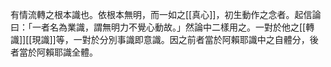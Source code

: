 有情流轉之根本識也。依根本無明，而一如之[[真心]]，初生動作之念者。起信論曰：「一者名為業識，謂無明力不覺心動故。」然論中二樣用之。一對於他之[[轉識]][[現識]]等，一對於分別事識即意識。因之前者當於阿賴耶識中之自體分，後者當於阿賴耶識全體。
